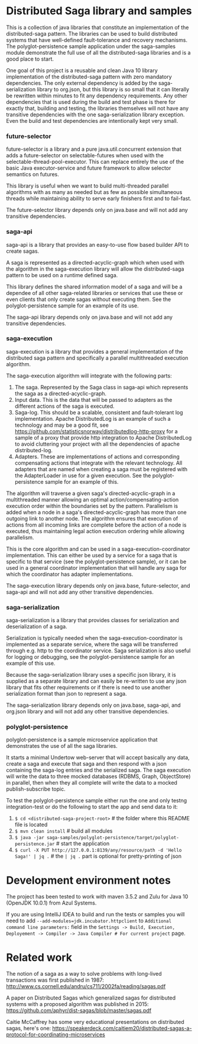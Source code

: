 # Distributed Saga library and samples

This is a collection of java libraries that constitute an implementation of the distributed-saga pattern.
The libraries can be used to build distributed systems that have well-defined fault-tolerance and recovery mechanisms. The polyglot-persistence sample application under the saga-samples module
demonstrate the full use of all the distributed-saga libraries and is a good place to start.

One goal of this project is a reusable and clean Java 10 library implementation of the distributed-saga 
pattern with zero mandatory dependencies. The only external dependency is added by the saga-serialization
library to org.json, but this library is so small that it can literally be rewritten within minutes to fit
any dependency requirements. Any other dependencies that is used during the build and test phase is there
for exactly that, building and testing, the libraries themselves will not have any transitive dependencies
with the one saga-serialization library exception. Even the build and test dependencies are intentionally
kept very small.


### future-selector

future-selector is a library and a pure java.util.concurrent extension that adds a future-selector on 
selectable-futures when used with the selectable-thread-pool-executor. This can replace entirely the 
use of the basic Java executor-service and future framework to allow selector semantics on futures.

This library is useful when we want to build multi-threaded parallel algorithms with as many as needed
but as few as possible simultaneous threads while maintaining ability to serve early finishers first and 
to fail-fast.

The future-selector library depends only on java.base and will not add any transitive dependencies.


### saga-api

saga-api is a library that provides an easy-to-use flow based builder API to create sagas.

A saga is represented as a directed-acyclic-graph which when used with the algorithm in the saga-execution
library will allow the distributed-saga pattern to be used on a runtime defined saga.

This library defines the shared information model of a saga and will be a dependee of all other saga-related
libraries or services that use these or even clients that only create sagas without executing them. See the
polyglot-persistence sample for an example of its use.

The saga-api library depends only on java.base and will not add any transitive dependencies.


### saga-execution

saga-execution is a library that provides a general implementation of the distributed saga pattern and 
specifically a parallel multithreaded execution algorithm.

The saga-execution algorithm will integrate with the following parts:
1. The saga. Represented by the Saga class in saga-api which represents the saga as a directed-acyclic-graph.
1. Input data. This is the data that will be passed to adapters as the different actions of the saga is
executed.
1. Saga-log. This should be a scalable, consistent and fault-tolerant log implementation. Apache DistributedLog
 is an example of such a technology and may be a good fit, see https://github.com/statisticsnorway/distributedlog-http-proxy
 for a sample of a proxy that provide http integration to Apache DistributedLog to avoid cluttering your project
 with all the dependencies of apache distributed-log.
1. Adapters. These are implementations of actions and corresponding compensating actions that integrate with
the relevant technology. All adapters that are named when creating a saga must be registered with the AdapterLoader
in use for a given execution. See the polyglot-persistence sample for an example of this.

The algorithm will traverse a given saga's directed-acyclic-graph in a multithreaded manner allowing an
optimal action/compensating-action execution order within the boundaries set by the pattern. Parallelism 
is added when a node in a saga's directed-acyclic-graph has more than one outgoing link to another node.
The algorithm ensures that execution of actions from all incoming links are complete before the action of 
a node is executed, thus maintaining legal action execution ordering while allowing parallelism.

This is the core algorithm and can be used in a saga-execution-coordinator implementation. This can either
be used by a service for a saga that is specific to that service (see the polyglot-persistence sample), or 
it can be used in a general coordinator implementation that will handle any saga for which the coordinator 
has adapter implementations.

The saga-execution library depends only on java.base, future-selector, and saga-api and will not add any 
other transitive dependencies.


### saga-serialization

saga-serialization is a library that provides classes for serialization and deserialization of a saga.

Serialization is typically needed when the saga-execution-coordinator is implemented as a separate
service, where the saga will be transferred through e.g. http to the coordinator service. Saga serialization
is also useful for logging or debugging, see the polyglot-persistence sample for an example of this use.

Because the saga-serialization library uses a specific json library, it is supplied as a separate library
and can easily be re-written to use any json library that fits other requirements or if there is need to use
another serialization format than json to represent a saga.

The saga-serialization library depends only on java.base, saga-api, and org.json library and will not add any 
other transitive dependencies.


### polyglot-persistence

polyglot-persistence is a sample microservice application that demonstrates the use of all the saga libraries.

It starts a minimal Undertow web-server that will accept basically any data, create a saga and execute that saga
and then respond with a json containing the saga-log entries and the serialized saga. The saga execution will 
write the data to three mocked databases (RDBMS, Graph, ObjectStore) in parallel, then when they all complete
will write the data to a mocked publish-subscribe topic.

To test the polyglot-persistence sample either run the one and only testng integration-test or do the following
to start the app and send data to it:
1. `$ cd <distributed-saga-project-root>` # the folder where this README file is located
1. `$ mvn clean install` # build all modules
1. `$ java -jar saga-samples/polyglot-persistence/target/polyglot-persistence.jar` # start the application
1. `$ curl -X PUT http://127.0.0.1:8139/any/resource/path -d 'Hello Saga!' | jq .` # the `| jq .` part is optional
for pretty-printing of json


# Development environment notes

The project has been tested to work with maven 3.5.2 and Zulu for Java 10 (OpenJDK 10.0.1) from Azul Systems.

If you are using IntelliJ IDEA to build and run the tests or samples you will need to add `--add-modules=jdk.incubator.httpclient`
to `Additional command line parameters:` field in the `Settings -> Build, Execution, Deployement -> Compiler -> Java Compiler # For current project`
page.


# Related work

The notion of a saga as a way to solve problems with long-lived 
transactions was first published in 1987:
http://www.cs.cornell.edu/andru/cs711/2002fa/reading/sagas.pdf

A paper on Distributed Sagas which generalized sagas for distributed 
systems with a proposed algorithm was published in 2015:
https://github.com/aphyr/dist-sagas/blob/master/sagas.pdf

Caitie McCaffrey has some very educational presentations on distributed sagas, here's one:
https://speakerdeck.com/caitiem20/distributed-sagas-a-protocol-for-coordinating-microservices
